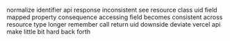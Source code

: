 normalize identifier api response inconsistent see resource class uid field mapped property consequence accessing field becomes consistent across resource type longer remember call return uid downside deviate vercel api make little bit hard back forth